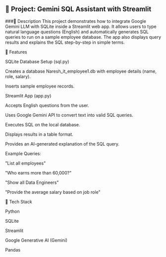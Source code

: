 ## 📌 Project: Gemini SQL Assistant with Streamlit
###🔹 Description
This project demonstrates how to integrate Google Gemini LLM with SQLite inside a Streamlit web app.
It allows users to type natural language questions (English) and automatically generates SQL queries to run on a sample employee database. The app also displays query results and explains the SQL step-by-step in simple terms.

🔹 Features

SQLite Database Setup (sql.py)

Creates a database Naresh_it_employee1.db with employee details (name, role, salary).

Inserts sample employee records.

Streamlit App (app.py)

Accepts English questions from the user.

Uses Google Gemini API to convert text into valid SQL queries.

Executes SQL on the local database.

Displays results in a table format.

Provides an AI-generated explanation of the SQL query.

Example Queries:

"List all employees"

"Who earns more than 60,000?"

"Show all Data Engineers"

"Provide the average salary based on job role"

🔹 Tech Stack

Python

SQLite

Streamlit

Google Generative AI (Gemini)

Pandas
